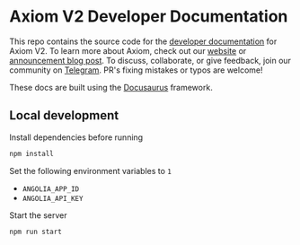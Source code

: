 # Axiom V2 Developer Documentation

This repo contains the source code for the [developer documentation](https://docs.axiom.xyz) for Axiom V2. To learn more about Axiom, check out our [website](https://axiom.xyz) or [announcement blog post](https://blog.axiom.xyz/introducing-v2/). To discuss, collaborate, or give feedback, join our community on [Telegram](https://t.me/axiom_discuss). PR's fixing mistakes or typos are welcome!

These docs are built using the [Docusaurus](https://docusaurus.io/) framework.

## Local development

Install dependencies before running

```bash
npm install
```

Set the following environment variables to `1`

- `ANGOLIA_APP_ID`
- `ANGOLIA_API_KEY`

Start the server

```bash
npm run start
```
